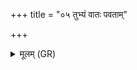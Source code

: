 +++
title = "०५ तुभ्यं वातः पवताम्"

+++
<details><summary>मूलम् (GR)</summary>

तुभ्यं वातः पवतां मातरिश्वा  
तुभ्यं वर्षन्त्व् अमृतान्य् आपः ।  
सूर्यस् ते तन्वे शं तपात्  
त्वां मृत्युर् दयतां मा प्र मेष्ठाः ॥
</details>